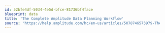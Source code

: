 ```yaml
---
id: 52bfe4df-5034-4e5d-bfce-81736bf4face
blueprint: data
title: 'The Complete Amplitude Data Planning Workflow'
source: 'https://help.amplitude.com/hc/en-us/articles/5078746573979-The-complete-Amplitude-Data-planning-workflow'
---
```

